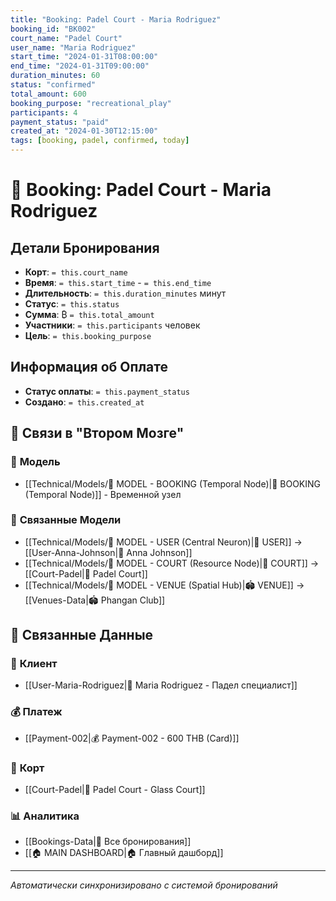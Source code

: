 ```yaml
---
title: "Booking: Padel Court - Maria Rodriguez"
booking_id: "BK002"
court_name: "Padel Court"
user_name: "Maria Rodriguez"
start_time: "2024-01-31T08:00:00"
end_time: "2024-01-31T09:00:00"
duration_minutes: 60
status: "confirmed"
total_amount: 600
booking_purpose: "recreational_play"
participants: 4
payment_status: "paid"
created_at: "2024-01-30T12:15:00"
tags: [booking, padel, confirmed, today]
---
```


# 📅 Booking: Padel Court - Maria Rodriguez

## Детали Бронирования

- **Корт**: `= this.court_name`
- **Время**: `= this.start_time` - `= this.end_time`
- **Длительность**: `= this.duration_minutes` минут
- **Статус**: `= this.status`
- **Сумма**: ₿ `= this.total_amount`
- **Участники**: `= this.participants` человек
- **Цель**: `= this.booking_purpose`

## Информация об Оплате

- **Статус оплаты**: `= this.payment_status`
- **Создано**: `= this.created_at`

## 🔗 **Связи в "Втором Мозге"**

### 🧠 **Модель**
- [[Technical/Models/🧠 MODEL - BOOKING (Temporal Node)|📅 BOOKING (Temporal Node)]] - Временной узел

### 🔗 **Связанные Модели**
- [[Technical/Models/🧠 MODEL - USER (Central Neuron)|👥 USER]] → [[User-Anna-Johnson|👤 Anna Johnson]]
- [[Technical/Models/🧠 MODEL - COURT (Resource Node)|🎾 COURT]] → [[Court-Padel|🏓 Padel Court]]
- [[Technical/Models/🧠 MODEL - VENUE (Spatial Hub)|🏟️ VENUE]] → [[Venues-Data|🏟️ Phangan Club]]

## 🔗 **Связанные Данные**

### 👤 **Клиент**
- [[User-Maria-Rodriguez|👤 Maria Rodriguez - Падел специалист]]

### 💰 **Платеж**
- [[Payment-002|💰 Payment-002 - 600 THB (Card)]]

### 🏓 **Корт**
- [[Court-Padel|🏓 Padel Court - Glass Court]]

### 📊 **Аналитика**
- [[Bookings-Data|📅 Все бронирования]]
- [[🏠 MAIN DASHBOARD|🏠 Главный дашборд]]

---

*Автоматически синхронизировано с системой бронирований*
